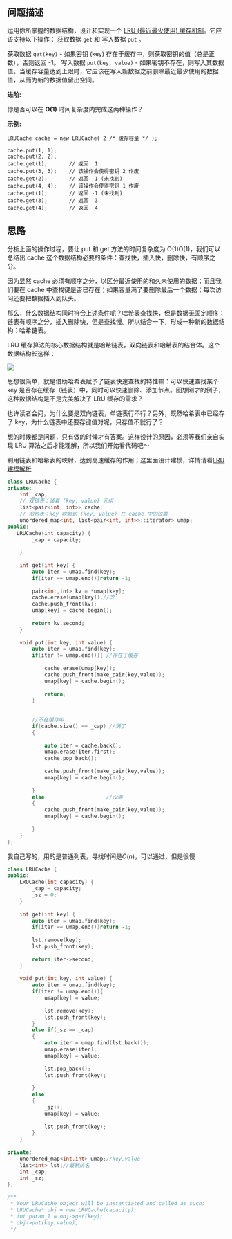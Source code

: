 ## 问题描述

运用你所掌握的数据结构，设计和实现一个  [LRU (最近最少使用) 缓存机制](https://baike.baidu.com/item/LRU)。它应该支持以下操作： 获取数据 `get` 和 写入数据 `put` 。

获取数据 `get(key)` - 如果密钥 (key) 存在于缓存中，则获取密钥的值（总是正数），否则返回 -1。
写入数据 `put(key, value)` - 如果密钥不存在，则写入其数据值。当缓存容量达到上限时，它应该在写入新数据之前删除最近最少使用的数据值，从而为新的数据值留出空间。

**进阶:**

你是否可以在 **O(1)** 时间复杂度内完成这两种操作？

**示例:**

```
LRUCache cache = new LRUCache( 2 /* 缓存容量 */ );

cache.put(1, 1);
cache.put(2, 2);
cache.get(1);       // 返回  1
cache.put(3, 3);    // 该操作会使得密钥 2 作废
cache.get(2);       // 返回 -1 (未找到)
cache.put(4, 4);    // 该操作会使得密钥 1 作废
cache.get(1);       // 返回 -1 (未找到)
cache.get(3);       // 返回  3
cache.get(4);       // 返回  4
```

## 思路

分析上面的操作过程，要让 put 和 get 方法的时间复杂度为 O(1)O(1)，我们可以总结出 cache 这个数据结构必要的条件：查找快，插入快，删除快，有顺序之分。

因为显然 cache 必须有顺序之分，以区分最近使用的和久未使用的数据；而且我们要在 cache 中查找键是否已存在；如果容量满了要删除最后一个数据；每次访问还要把数据插入到队头。

那么，什么数据结构同时符合上述条件呢？哈希表查找快，但是数据无固定顺序；链表有顺序之分，插入删除快，但是查找慢。所以结合一下，形成一种新的数据结构：哈希链表。

LRU 缓存算法的核心数据结构就是哈希链表，双向链表和哈希表的结合体。这个数据结构长这样：

![](https://pic.leetcode-cn.com/9201fabe4dfdb5a874b43c325d39857182c8ec267f830649a52dda90a63d6671-file_1562356927818)

思想很简单，就是借助哈希表赋予了链表快速查找的特性嘛：可以快速查找某个 key 是否存在缓存（链表）中，同时可以快速删除、添加节点。回想刚才的例子，这种数据结构是不是完美解决了 LRU 缓存的需求？

也许读者会问，为什么要是双向链表，单链表行不行？另外，既然哈希表中已经存了 key，为什么链表中还要存键值对呢，只存值不就行了？

想的时候都是问题，只有做的时候才有答案。这样设计的原因，必须等我们亲自实现 LRU 算法之后才能理解，所以我们开始看代码吧～



利用链表和哈希表的映射，达到高速缓存的作用；这里面设计建模，详情请看[LRU建模解析](https://leetcode-cn.com/problems/lru-cache/solution/lru-ce-lue-xiang-jie-he-shi-xian-by-labuladong/)


```cpp
class LRUCache {
private:
    int _cap;
    // 双链表：装着 (key, value) 元组
    list<pair<int, int>> cache;
    // 哈希表：key 映射到 (key, value) 在 cache 中的位置
    unordered_map<int, list<pair<int, int>>::iterator> umap;
public:
   LRUCache(int capacity) {
        _cap = capacity;
        
    }
    
    int get(int key) {
        auto iter = umap.find(key);
        if(iter == umap.end())return -1;
        
        pair<int,int> kv = *umap[key];
        cache.erase(umap[key]);//改
        cache.push_front(kv);
        umap[key] = cache.begin();
        
        return kv.second;
    }
    
    void put(int key, int value) {
        auto iter = umap.find(key);
        if(iter != umap.end()){ //存在于缓存
            
            cache.erase(umap[key]);
            cache.push_front(make_pair(key,value));
            umap[key] = cache.begin(); 
            
            return;
        }
        
        
        //不在缓存中
        if(cache.size() == _cap) //满了
        {
            
            auto iter = cache.back();
            umap.erase(iter.first);
            cache.pop_back();
            
            cache.push_front(make_pair(key,value));
            umap[key] = cache.begin();
            
        }
        else                    //没满
        {
            cache.push_front(make_pair(key,value));
            umap[key] = cache.begin();
            
        }
    }
};
```




我自己写的，用的是普通列表，寻找时间是$O(n)$，可以通过，但是很慢

```cpp
class LRUCache {
public:
    LRUCache(int capacity) {
        _cap = capacity;
        _sz = 0;
    }
    
    int get(int key) {
        auto iter = umap.find(key);
        if(iter == umap.end())return -1;
               
        lst.remove(key);
        lst.push_front(key);
        
        return iter->second;
    }
    
    void put(int key, int value) {
        auto iter = umap.find(key);
        if(iter != umap.end()){
            umap[key] = value;
            
            lst.remove(key);
            lst.push_front(key);
        }
        else if(_sz == _cap)
        {
            auto iter = umap.find(lst.back());
            umap.erase(iter);
            umap[key] = value;
            
            lst.pop_back();
            lst.push_front(key);
            
        }
        else
        {
            _sz++;
            umap[key] = value;
            
            lst.push_front(key);
        }
    }
    
private:
    unordered_map<int,int> umap;//key,value
    list<int> lst;//最新排名
    int _cap;
    int _sz;
};

/**
 * Your LRUCache object will be instantiated and called as such:
 * LRUCache* obj = new LRUCache(capacity);
 * int param_1 = obj->get(key);
 * obj->put(key,value);
 */
```






